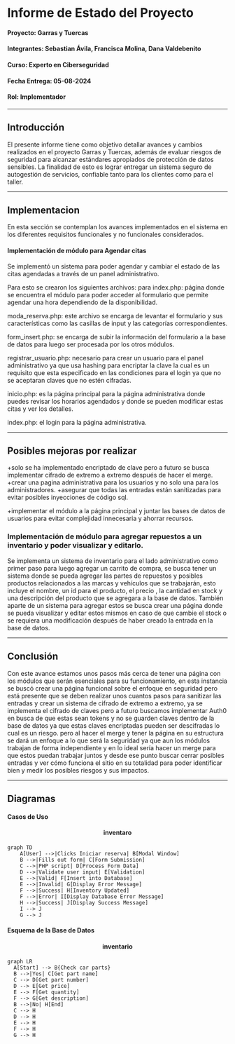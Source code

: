 # Informe de Estado del Proyecto

#### Proyecto: Garras y Tuercas
#### Integrantes: Sebastian Ávila, Francisca Molina, Dana Valdebenito
#### Curso: Experto en Ciberseguridad
#### Fecha Entrega: 05-08-2024
#### Rol: Implementador

___

## Introducción

El presente informe tiene como objetivo detallar avances y cambios realizados en el proyecto Garras y Tuercas, además de evaluar riesgos de seguridad para alcanzar estándares apropiados de protección de datos sensibles. La finalidad de esto es lograr entregar un sistema seguro de autogestión de servicios, confiable tanto para los clientes como para el taller.


___

## Implementacion
En esta sección se contemplan los avances implementados en el sistema en los diferentes requisitos funcionales y no funcionales considerados.

#### Implementación de módulo para Agendar citas

Se implementó un sistema para poder agendar y cambiar el estado de las citas agendadas a través de un panel administrativo.

Para esto se crearon los siguientes archivos: para index.php: página donde se encuentra el módulo para poder acceder al formulario que permite agendar una hora dependiendo de la disponibilidad.

moda_reserva.php: este archivo se encarga de levantar el formulario y sus características como las casillas de input y las categorías correspondientes.

form_insert.php: se encarga de subir la información del formulario a la base de datos para luego ser procesada por los otros módulos.

registrar_usuario.php: necesario para crear un usuario para el panel administrativo ya que usa hashing para encriptar la clave la cual es un requisito que esta especificado en las condiciones para el login ya que no se aceptaran claves que no estén cifradas.

inicio.php: es la página principal para la página administrativa donde puedes revisar los horarios agendados y donde se pueden modificar estas citas y ver los detalles.

index.php: el login para la página administrativa.


___

## Posibles mejoras por realizar
 
 +solo se ha implementado encriptado de clave pero a futuro se busca implementar cifrado de extremo a extremo después de hacer el merge.
 +crear una pagina administrativa para los usuarios y no solo una para los administradores. +asegurar que todas las entradas están sanitizadas para evitar posibles inyecciones de código sql.

 +implementar el módulo a la página principal y juntar las bases de datos de usuarios para evitar complejidad innecesaria y ahorrar recursos.



### Implementación de módulo para agregar repuestos a un inventario y poder visualizar y editarlo.

Se implementa un sistema de inventario para el lado administrativo como primer paso para luego agregar un carrito de compra, se busca tener un sistema donde se pueda agregar las partes de repuestos y posibles productos relacionados a las marcas y vehículos que se trabajarán, esto incluye el nombre, un id para el producto, el precio , la cantidad en stock y una descripción del producto que se agregara a la base de datos. También aparte de un sistema para agregar estos se busca crear una página donde se pueda visualizar y editar estos mismos en caso de que cambie el stock o se requiera una modificación después de haber creado la entrada en la base de datos.

___


## Conclusión

Con este avance estamos unos pasos más cerca de tener una página con los módulos que serán esenciales para su funcionamiento, en esta instancia se buscó crear una página funcional sobre el enfoque en seguridad pero está presente que se deben realizar unos cuantos pasos para sanitizar las entradas y crear un sistema de cifrado de extremo a extremo, ya se implementa el cifrado de claves pero a futuro buscamos implementar Auth0 en busca de que estas sean tokens y no se guarden claves dentro de la base de datos ya que estas claves encriptadas pueden ser descifradas lo cual es un riesgo. pero al hacer el merge y tener la página en su estructura se dará un enfoque a lo que será la seguridad ya que aun los módulos trabajan de forma independiente y en lo ideal sería hacer un merge para que estos puedan trabajar juntos y desde ese punto buscar cerrar posibles entradas y ver cómo funciona el sitio en su totalidad para poder identificar bien y medir los posibles riesgos y sus impactos.
___

## Diagramas

#### Casos de Uso
#### <p align=center> inventaro </p>
```mermaid
graph TD
    A[User] -->|Clicks Iniciar reserva| B[Modal Window]
    B -->|Fills out form| C[Form Submission]
    C -->|PHP script| D[Process Form Data]
    D -->|Validate user input| E[Validation]
    E -->|Valid| F[Insert into Database]
    E -->|Invalid| G[Display Error Message]
    F -->|Success| H[Inventory Updated]
    F -->|Error| I[Display Database Error Message]
    H -->|Success| J[Display Success Message]
    I --> J
    G --> J
```
#### Esquema de la Base de Datos
#### <p align=center> inventario </p>
```mermaid
graph LR
  A[Start] --> B{Check car parts}
  B -->|Yes| C[Get part name]
  C --> D[Get part number]
  D --> E[Get price]
  E --> F[Get quantity]
  F --> G[Get description]
  B -->|No| H[End]
  C --> H
  D --> H
  E --> H
  F --> H
  G --> H
```